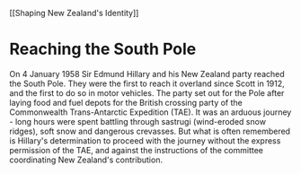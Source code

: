 [[Shaping New Zealand's Identity]]
# Reaching the South Pole
On 4 January 1958 Sir Edmund Hillary and his New Zealand party reached the South Pole. They were the first to reach it overland since Scott in 1912, and the first to do so in motor vehicles. The party set out for the Pole after laying food and fuel depots for the British crossing party of the Commonwealth Trans-Antarctic Expedition (TAE). It was an arduous journey - long hours were spent battling through sastrugi (wind-eroded snow ridges), soft snow and dangerous crevasses. But what is often remembered is Hillary's determination to proceed with the journey without the express permission of the TAE, and against the instructions of the committee coordinating New Zealand's contribution. 